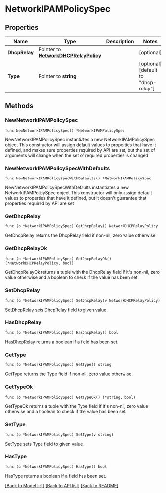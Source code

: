 # NetworkIPAMPolicySpec

## Properties

Name | Type | Description | Notes
------------ | ------------- | ------------- | -------------
**DhcpRelay** | Pointer to [**NetworkDHCPRelayPolicy**](networkDHCPRelayPolicy.md) |  | [optional] 
**Type** | Pointer to **string** |  | [optional] [default to "dhcp-relay"]

## Methods

### NewNetworkIPAMPolicySpec

`func NewNetworkIPAMPolicySpec() *NetworkIPAMPolicySpec`

NewNetworkIPAMPolicySpec instantiates a new NetworkIPAMPolicySpec object
This constructor will assign default values to properties that have it defined,
and makes sure properties required by API are set, but the set of arguments
will change when the set of required properties is changed

### NewNetworkIPAMPolicySpecWithDefaults

`func NewNetworkIPAMPolicySpecWithDefaults() *NetworkIPAMPolicySpec`

NewNetworkIPAMPolicySpecWithDefaults instantiates a new NetworkIPAMPolicySpec object
This constructor will only assign default values to properties that have it defined,
but it doesn't guarantee that properties required by API are set

### GetDhcpRelay

`func (o *NetworkIPAMPolicySpec) GetDhcpRelay() NetworkDHCPRelayPolicy`

GetDhcpRelay returns the DhcpRelay field if non-nil, zero value otherwise.

### GetDhcpRelayOk

`func (o *NetworkIPAMPolicySpec) GetDhcpRelayOk() (*NetworkDHCPRelayPolicy, bool)`

GetDhcpRelayOk returns a tuple with the DhcpRelay field if it's non-nil, zero value otherwise
and a boolean to check if the value has been set.

### SetDhcpRelay

`func (o *NetworkIPAMPolicySpec) SetDhcpRelay(v NetworkDHCPRelayPolicy)`

SetDhcpRelay sets DhcpRelay field to given value.

### HasDhcpRelay

`func (o *NetworkIPAMPolicySpec) HasDhcpRelay() bool`

HasDhcpRelay returns a boolean if a field has been set.

### GetType

`func (o *NetworkIPAMPolicySpec) GetType() string`

GetType returns the Type field if non-nil, zero value otherwise.

### GetTypeOk

`func (o *NetworkIPAMPolicySpec) GetTypeOk() (*string, bool)`

GetTypeOk returns a tuple with the Type field if it's non-nil, zero value otherwise
and a boolean to check if the value has been set.

### SetType

`func (o *NetworkIPAMPolicySpec) SetType(v string)`

SetType sets Type field to given value.

### HasType

`func (o *NetworkIPAMPolicySpec) HasType() bool`

HasType returns a boolean if a field has been set.


[[Back to Model list]](../README.md#documentation-for-models) [[Back to API list]](../README.md#documentation-for-api-endpoints) [[Back to README]](../README.md)


